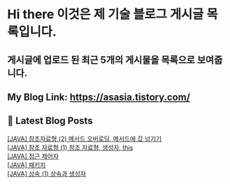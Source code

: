 # Hi there 이것은 제 기술 블로그 게시글 목록입니다.
## 게시글에 업로드 된 최근 5개의 게시물을 목록으로 보여줍니다.

## My Blog Link: https://asasia.tistory.com/

## 📕 Latest Blog Posts

<a href=https://asasia.tistory.com/68>[JAVA] 참조자료형 (2) 메서드 오버로딩, 메서드에 값 넘기기</a></br><a href=https://asasia.tistory.com/67>[JAVA] 참조 자료형 (1) 참조 자료형, 생성자, this</a></br><a href=https://asasia.tistory.com/66>[JAVA] 접근 제어자</a></br><a href=https://asasia.tistory.com/65>[JAVA] 패키지</a></br><a href=https://asasia.tistory.com/64>[JAVA] 상속 (1) 상속과 생성자</a></br>